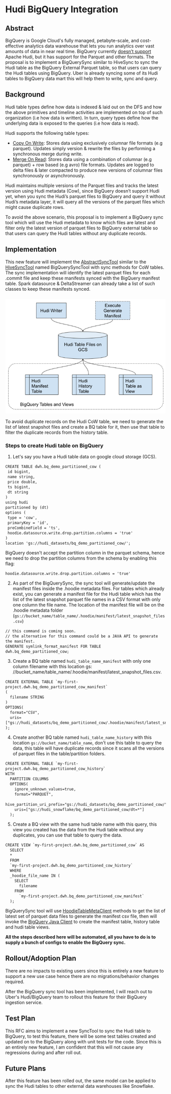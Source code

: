 # Hudi BigQuery Integration

## Abstract

BigQuery is Google Cloud's fully managed, petabyte-scale, and cost-effective analytics data warehouse that lets you run
analytics over vast amounts of data in near real time. BigQuery
currently [doesn’t support](https://cloud.google.com/bigquery/external-data-cloud-storage) Apache Hudi, but it has
support for the Parquet and other formats. The proposal is to implement a BigQuerySync similar to HiveSync to sync the
Hudi table as the BigQuery External Parquet table, so that users can query the Hudi tables using BigQuery. Uber is
already syncing some of its Hudi tables to BigQuery data mart this will help them to write, sync and query.

## Background

Hudi table types define how data is indexed & laid out on the DFS and how the above primitives and timeline activities
are implemented on top of such organization (i.e how data is written). In turn, query types define how the underlying
data is exposed to the queries (i.e how data is read).

Hudi supports the following table types:

* [Copy On Write](https://hudi.apache.org/docs/table_types#copy-on-write-table): Stores data using exclusively columnar
  file formats (e.g parquet). Updates simply version & rewrite the files by performing a synchronous merge during write.
* [Merge On Read](https://hudi.apache.org/docs/table_types#merge-on-read-table): Stores data using a combination of
  columnar (e.g parquet) + row based (e.g avro) file formats. Updates are logged to delta files & later compacted to
  produce new versions of columnar files synchronously or asynchronously.

Hudi maintains multiple versions of the Parquet files and tracks the latest version using Hudi metadata (Cow), since
BigQuery doesn’t support Hudi yet, when you sync the Hudi’s parquet files to BigQuery and query it without Hudi’s
metadata layer, it will query all the versions of the parquet files which might cause duplicate rows.

To avoid the above scenario, this proposal is to implement a BigQuery sync tool which will use the Hudi metadata to know
which files are latest and filter only the latest version of parquet files to BigQuery external table so that users can
query the Hudi tables without any duplicate records.

## Implementation

This new feature will implement
the [AbstractSyncTool](https://github.com/apache/hudi/blob/master/hudi-sync/hudi-sync-common/src/main/java/org/apache/hudi/sync/common/AbstractSyncTool.java)
similar to
the [HiveSyncTool](https://github.com/apache/hudi/blob/master/hudi-sync/hudi-hive-sync/src/main/java/org/apache/hudi/hive/HiveSyncTool.java)
named BigQuerySyncTool with sync methods for CoW tables. The sync implementation will identify the latest parquet files
for each .commit file and keep these manifests synced with the BigQuery manifest table. Spark datasource & DeltaStreamer
can already take a list of such classes to keep these manifests synced.

###           

![alt_text](big-query-arch.png "Big Query integration architecture.")

To avoid duplicate records on the Hudi CoW table, we need to generate the list of latest snapshot files and create a BQ
table for it, then use that table to filter the duplicate records from the history table.

### Steps to create Hudi table on BigQuery

1. Let's say you have a Hudi table data on google cloud storage (GCS).

 ```
CREATE TABLE dwh.bq_demo_partitioned_cow (
  id bigint, 
  name string,
  price double,
  ts bigint,
  dt string
) 
using hudi 
partitioned by (dt)
options (
  type = 'cow',
  primaryKey = 'id',
  preCombineField = 'ts',
  hoodie.datasource.write.drop.partition.columns = 'true'
)
location 'gs://hudi_datasets/bq_demo_partitioned_cow/';
```

BigQuery doesn't accept the partition column in the parquet schema, hence we need to drop the partition columns from the
schema by enabling this flag:

```
hoodie.datasource.write.drop.partition.columns = 'true'
```

2. As part of the BigQuerySync, the sync tool will generate/update the manifest files inside the .hoodie metadata files.
   For tables which already exist, you can generate a manifest file for the Hudi table which has the list of the latest
   snapshot parquet file names in a CSV format with only one column the file name. The location of the manifest file
   will be on the .hoodie metadata folder (`gs://bucket_name/table_name/.hoodie/manifest/latest_snapshot_files.csv`)

```
// this command is coming soon.
// the alternative for this command could be a JAVA API to generate the manifest.
GENERATE symlink_format_manifest FOR TABLE dwh.bq_demo_partitioned_cow;
```

3. Create a BQ table named `hudi_table_name_manifest` with only one column filename with this location gs:
   //bucket_name/table_name/.hoodie/manifest/latest_snapshot_files.csv.

```
CREATE EXTERNAL TABLE `my-first-project.dwh.bq_demo_partitioned_cow_manifest`
(
  filename STRING
)
OPTIONS(
  format="CSV",
  uris=["gs://hudi_datasets/bq_demo_partitioned_cow/.hoodie/manifest/latest_snapshot_files.csv"]
);
```

4. Create another BQ table named `hudi_table_name_history` with this location `gs://bucket_name/table_name`, don't use
   this table to query the data, this table will have duplicate records since it scans all the versions of parquet files
   in the table/partition folders.

```
CREATE EXTERNAL TABLE `my-first-project.dwh.bq_demo_partitioned_cow_history`
WITH 
  PARTITION COLUMNS 
  OPTIONS(
    ignore_unknown_values=true, 
    format="PARQUET", 
    hive_partition_uri_prefix="gs://hudi_datasets/bq_demo_partitioned_cow/",
    uris=["gs://hudi_snowflake/bq_demo_partitioned_cow/dt=*"]
  );
```

5. Create a BQ view with the same hudi table name with this query, this view you created has the data from the Hudi
   table without any duplicates, you can use that table to query the data.

```
CREATE VIEW `my-first-project.dwh.bq_demo_partitioned_cow` AS 
  SELECT
  *
  FROM
  `my-first-project.dwh.bq_demo_partitioned_cow_history`
  WHERE
  _hoodie_file_name IN (
    SELECT 
      filename 
    FROM
      `my-first-project.dwh.bq_demo_partitioned_cow_manifest`
  );
```

BigQuerySync tool will
use [HoodieTableMetaClient](https://github.com/apache/hudi/blob/master/hudi-common/src/main/java/org/apache/hudi/common/table/HoodieTableMetaClient.java)
methods to get the list of latest set of parquet data files to generate the manifest csv file, then will invoke
the [BigQuery Java Client](https://github.com/googleapis/java-bigquery/blob/main/samples/snippets/src/main/java/com/example/bigquery/CreateTableExternalHivePartitioned.java)
to create the manifest table, history table and hudi table views.

**All the steps described here will be automated, all you have to do is to supply a bunch of configs to enable the
BigQuery sync.**

## Rollout/Adoption Plan

There are no impacts to existing users since this is entirely a new feature to support a new use case hence there are no
migrations/behavior changes required.

After the BigQuery sync tool has been implemented, I will reach out to Uber's Hudi/BigQuery team to rollout this feature
for their BigQuery ingestion service.

## Test Plan

This RFC aims to implement a new SyncTool to sync the Hudi table to BigQuery, to test this feature, there will be some
test tables created and updated on to the BigQuery along with unit tests for the code. Since this is an entirely new
feature, I am confident that this will not cause any regressions during and after roll out.

## Future Plans

After this feature has been rolled out, the same model can be applied to sync the Hudi tables to other external data
warehouses like Snowflake.

